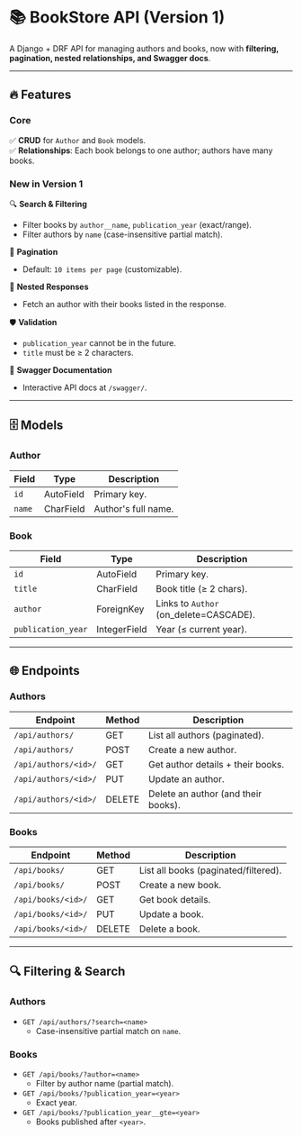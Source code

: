 # 📚 BookStore API (Version 1)

A Django + DRF API for managing authors and books, now with **filtering, pagination, nested relationships, and Swagger docs**.  

---

## 🔥 Features  
### **Core**  
✅ **CRUD** for `Author` and `Book` models.  
✅ **Relationships**: Each book belongs to one author; authors have many books.  

### **New in Version 1**  
🔍 **Search & Filtering**  
- Filter books by `author__name`, `publication_year` (exact/range).  
- Filter authors by `name` (case-insensitive partial match).  

📖 **Pagination**  
- Default: `10 items per page` (customizable).  

🔄 **Nested Responses**  
- Fetch an author with their books listed in the response.  

🛡️ **Validation**  
- `publication_year` cannot be in the future.  
- `title` must be ≥ 2 characters.  

📜 **Swagger Documentation**  
- Interactive API docs at `/swagger/`.  

---

## 🗄️ Models  
### **Author**  
| Field | Type      | Description          |  
|-------|-----------|----------------------|  
| `id`  | AutoField | Primary key.         |  
| `name`| CharField | Author's full name.  |  

### **Book**  
| Field               | Type        | Description                         |  
|---------------------|-------------|-------------------------------------|  
| `id`                | AutoField   | Primary key.                        |  
| `title`             | CharField   | Book title (≥ 2 chars).             |  
| `author`            | ForeignKey  | Links to `Author` (on_delete=CASCADE). |  
| `publication_year`  | IntegerField| Year (≤ current year).              |  

---

## 🌐 Endpoints  
### **Authors**  
| Endpoint                 | Method | Description                          |  
|--------------------------|--------|--------------------------------------|  
| `/api/authors/`          | GET    | List all authors (paginated).        |  
| `/api/authors/`          | POST   | Create a new author.                 |  
| `/api/authors/<id>/`     | GET    | Get author details + their books.    |  
| `/api/authors/<id>/`     | PUT    | Update an author.                    |  
| `/api/authors/<id>/`     | DELETE | Delete an author (and their books).  |  

### **Books**  
| Endpoint                 | Method | Description                          |  
|--------------------------|--------|--------------------------------------|  
| `/api/books/`            | GET    | List all books (paginated/filtered). |  
| `/api/books/`            | POST   | Create a new book.                   |  
| `/api/books/<id>/`       | GET    | Get book details.                    |  
| `/api/books/<id>/`       | PUT    | Update a book.                       |  
| `/api/books/<id>/`       | DELETE | Delete a book.                       |  

---

## 🔍 Filtering & Search  
### **Authors**  
- `GET /api/authors/?search=<name>`  
  - Case-insensitive partial match on `name`.  

### **Books**  
- `GET /api/books/?author=<name>`  
  - Filter by author name (partial match).  
- `GET /api/books/?publication_year=<year>`  
  - Exact year.  
- `GET /api/books/?publication_year__gte=<year>`  
  - Books published after `<year>`.  

